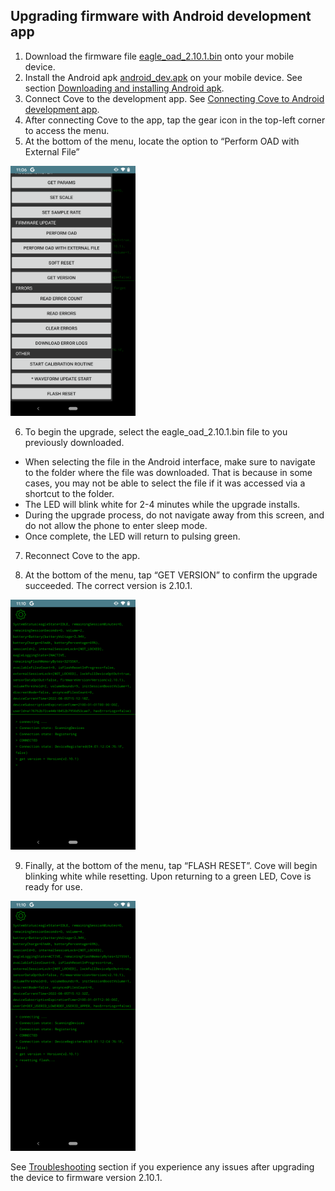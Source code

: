 ## Upgrading firmware with Android development app

1. Download the firmware file [eagle_oad_2.10.1.bin](../firmware/eagle_oad_2.10.1.bin) onto your mobile device.
2. Install the Android apk [android_dev.apk](../apk/android_dev.apk) on your mobile device. See section [Downloading and installing Android apk](download_install_apk.md).
3. Connect Cove to the development app. See [Connecting Cove to Android development app](connecting.md).
4. After connecting Cove to the app, tap the gear icon in the top-left corner to access the menu.
5. At the bottom of the menu, locate the option to “Perform OAD with External File”

  <img src="/images/flash_reset_version_oad.png" width="200" height="400">

6. To begin the upgrade, select the eagle_oad_2.10.1.bin file to you previously downloaded.
  - When selecting the file in the Android interface, make sure to navigate to the folder where the file was downloaded. That is because in some cases, you may not be able to select the file if it was accessed via a shortcut to the folder.
  - The LED will blink white for 2-4 minutes while the upgrade installs.
  - During the upgrade process, do not navigate away from this screen, and do not allow the phone to enter sleep mode.
  - Once complete, the LED will return to pulsing green.


7. Reconnect Cove to the app.

8. At the bottom of the menu, tap “GET VERSION” to confirm the upgrade succeeded.  The correct version is 2.10.1.

  <img src="/images/get_version.png" width="200" height="400">

9. Finally, at the bottom of the menu, tap “FLASH RESET”.  Cove will begin blinking white while resetting.  Upon returning to a green LED, Cove is ready for use.

<img src="/images/flash_reset.png" width="200" height="400">

See [Troubleshooting](troubleshooting.md) section if you experience any issues after upgrading the device to firmware version 2.10.1.
